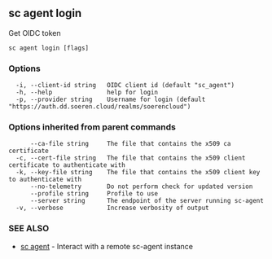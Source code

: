 ## sc agent login

Get OIDC token

```
sc agent login [flags]
```

### Options

```
  -i, --client-id string   OIDC client id (default "sc_agent")
  -h, --help               help for login
  -p, --provider string    Username for login (default "https://auth.dd.soeren.cloud/realms/soerencloud")
```

### Options inherited from parent commands

```
      --ca-file string     The file that contains the x509 ca certificate
  -c, --cert-file string   The file that contains the x509 client certificate to authenticate with
  -k, --key-file string    The file that contains the x509 client key to authenticate with
      --no-telemetry       Do not perform check for updated version
      --profile string     Profile to use
      --server string      The endpoint of the server running sc-agent
  -v, --verbose            Increase verbosity of output
```

### SEE ALSO

* [sc agent](sc_agent.md)	 - Interact with a remote sc-agent instance

